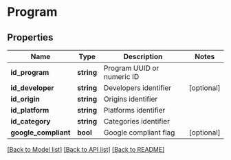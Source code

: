 # Program

## Properties
Name | Type | Description | Notes
------------ | ------------- | ------------- | -------------
**id_program** | **string** | Program UUID or numeric ID | 
**id_developer** | **string** | Developers identifier | [optional] 
**id_origin** | **string** | Origins identifier | 
**id_platform** | **string** | Platforms identifier | 
**id_category** | **string** | Categories identifier | 
**google_compliant** | **bool** | Google compliant flag | [optional] 

[[Back to Model list]](../README.md#documentation-for-models) [[Back to API list]](../README.md#documentation-for-api-endpoints) [[Back to README]](../README.md)


